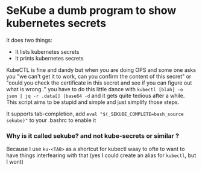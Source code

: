 # SeKube a dumb program to show kubernetes secrets

It does two things:
   * It lists kubernetes secrets
   * It prints kubernetes secrets

KubeCTL is fine and dandy but when you are doing OPS and some one asks you "we can't get it to work, can you confirm the content of this secret" or "could you check the certificate in this secret and see if you can figure out what is wrong.." you have to do this little dance with `kubectl [blah] -o json | jq -r .data[] |base64 -d` and it gets quite tedious after a while. This script aims to be stupid and simple and just simplify those steps.

It supports tab-completion, add
`eval "$(_SEKUBE_COMPLETE=bash_source sekube)"`
to your .bashrc to enable it

### Why is it called sekube? and not kube-secrets or similar ?
Because I use `ku-<TAB>` as a shortcut for kubectl waay to ofte to want to have things interfearing with that (yes I could create an alias for `kubectl`, but I wont)


